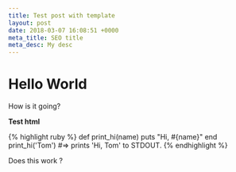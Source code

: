 ```yaml
---
title: Test post with template
layout: post
date: 2018-03-07 16:08:51 +0000
meta_title: SEO title
meta_desc: My desc
---
```

# Hello World

How is it going?

<strong>Test html</strong>

<script>alert('xss');</script>

{% highlight ruby %}
def print_hi(name)
puts "Hi, #{name}"
end
print_hi('Tom')
\#=> prints 'Hi, Tom' to STDOUT.
{% endhighlight %}

Does this work ?